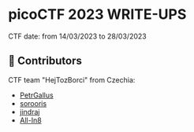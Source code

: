 # picoCTF 2023 WRITE-UPS

CTF date: 
from 14/03/2023 to 28/03/2023

## 🚀 Contributors 
CTF team "HejTozBorci" from Czechia:
- [PetrGallus](https://github.com/PetrGallus)
- [sorooris](https://github.com/sorooris)
- [jindraj](https://github.com/jindraj)
- [All-In8](https://github.com/All-In8)
